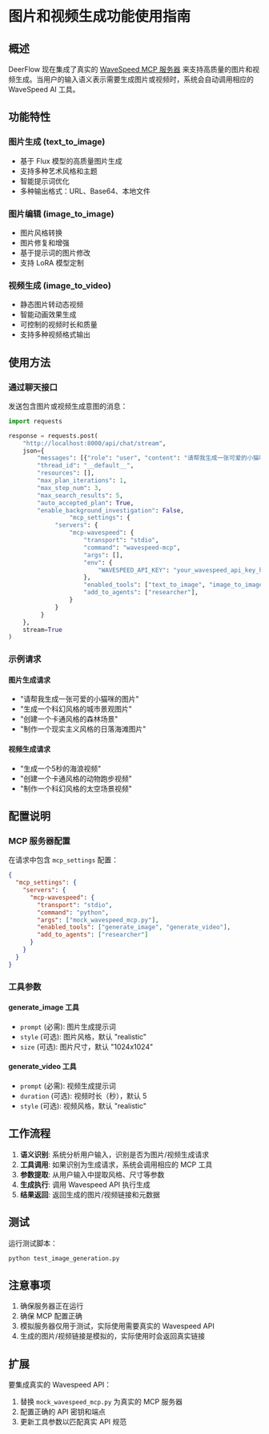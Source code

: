 # 图片和视频生成功能使用指南

## 概述

DeerFlow 现在集成了真实的 [WaveSpeed MCP 服务器](https://github.com/WaveSpeedAI/mcp-server) 来支持高质量的图片和视频生成。当用户的输入语义表示需要生成图片或视频时，系统会自动调用相应的 WaveSpeed AI 工具。

## 功能特性

### 图片生成 (text_to_image)
- 基于 Flux 模型的高质量图片生成
- 支持多种艺术风格和主题
- 智能提示词优化
- 多种输出格式：URL、Base64、本地文件

### 图片编辑 (image_to_image)
- 图片风格转换
- 图片修复和增强
- 基于提示词的图片修改
- 支持 LoRA 模型定制

### 视频生成 (image_to_video)
- 静态图片转动态视频
- 智能动画效果生成
- 可控制的视频时长和质量
- 支持多种视频格式输出

## 使用方法

### 通过聊天接口

发送包含图片或视频生成意图的消息：

```python
import requests

response = requests.post(
    "http://localhost:8000/api/chat/stream",
    json={
        "messages": [{"role": "user", "content": "请帮我生成一张可爱的小猫咪的图片"}],
        "thread_id": "__default__",
        "resources": [],
        "max_plan_iterations": 1,
        "max_step_num": 3,
        "max_search_results": 5,
        "auto_accepted_plan": True,
        "enable_background_investigation": False,
                 "mcp_settings": {
             "servers": {
                 "mcp-wavespeed": {
                     "transport": "stdio",
                     "command": "wavespeed-mcp",
                     "args": [],
                     "env": {
                         "WAVESPEED_API_KEY": "your_wavespeed_api_key_here"
                     },
                     "enabled_tools": ["text_to_image", "image_to_image", "image_to_video"],
                     "add_to_agents": ["researcher"],
                 }
             }
         }
    },
    stream=True
)
```

### 示例请求

#### 图片生成请求
- "请帮我生成一张可爱的小猫咪的图片"
- "生成一个科幻风格的城市景观图片"
- "创建一个卡通风格的森林场景"
- "制作一个现实主义风格的日落海滩图片"

#### 视频生成请求
- "生成一个5秒的海浪视频"
- "创建一个卡通风格的动物跑步视频"
- "制作一个科幻风格的太空场景视频"

## 配置说明

### MCP 服务器配置

在请求中包含 `mcp_settings` 配置：

```json
{
  "mcp_settings": {
    "servers": {
      "mcp-wavespeed": {
        "transport": "stdio",
        "command": "python",
        "args": ["mock_wavespeed_mcp.py"],
        "enabled_tools": ["generate_image", "generate_video"],
        "add_to_agents": ["researcher"]
      }
    }
  }
}
```

### 工具参数

#### generate_image 工具
- `prompt` (必需): 图片生成提示词
- `style` (可选): 图片风格，默认 "realistic"
- `size` (可选): 图片尺寸，默认 "1024x1024"

#### generate_video 工具
- `prompt` (必需): 视频生成提示词
- `duration` (可选): 视频时长（秒），默认 5
- `style` (可选): 视频风格，默认 "realistic"

## 工作流程

1. **语义识别**: 系统分析用户输入，识别是否为图片/视频生成请求
2. **工具调用**: 如果识别为生成请求，系统会调用相应的 MCP 工具
3. **参数提取**: 从用户输入中提取风格、尺寸等参数
4. **生成执行**: 调用 Wavespeed API 执行生成
5. **结果返回**: 返回生成的图片/视频链接和元数据

## 测试

运行测试脚本：

```bash
python test_image_generation.py
```

## 注意事项

1. 确保服务器正在运行
2. 确保 MCP 配置正确
3. 模拟服务器仅用于测试，实际使用需要真实的 Wavespeed API
4. 生成的图片/视频链接是模拟的，实际使用时会返回真实链接

## 扩展

要集成真实的 Wavespeed API：

1. 替换 `mock_wavespeed_mcp.py` 为真实的 MCP 服务器
2. 配置正确的 API 密钥和端点
3. 更新工具参数以匹配真实 API 规范 